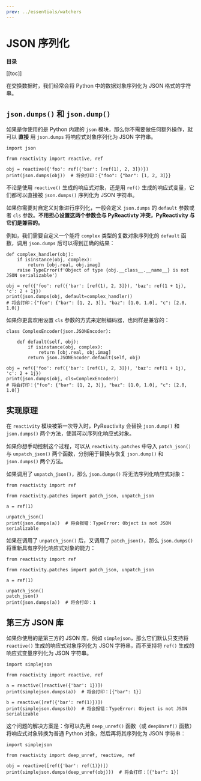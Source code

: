 ```yaml
---
prev: ../essentials/watchers
---
```


# JSON 序列化

**目录**

[[toc]]

在交换数据时，我们经常会将 Python 中的数据对象序列化为 JSON 格式的字符串。

## `json.dumps()` 和 `json.dump()`

如果是你使用的是 Python 内建的 `json` 模块，那么你不需要做任何额外操作，就可以 **直接** 用 `json.dumps` 将响应式对象序列化为 JSON 字符串。

```python:no-line-numbers
import json

from reactivity import reactive, ref

obj = reactive({'foo': ref({'bar': [ref(1), 2, 3]})})
print(json.dumps(obj))  # 将会打印：{"foo": {"bar": [1, 2, 3]}}
```

不论是使用 `reactive()` 生成的响应式对象，还是用 `ref()` 生成的响应式变量，它们都可以直接被 `json.dumps()` 序列化为 JSON 字符串。

如果你需要对自定义对象进行序列化，一般会定义 `json.dumps` 的 `default` 参数或者 `cls` 参数。**不用担心设置这两个参数会与 PyReactivty 冲突，PyReactivity 与它们是兼容的。**

例如，我们需要自定义一个能将 `complex` 类型的复数对象序列化的 `default` 函数，调用 `json.dumps` 后可以得到正确的结果：

```python:no-line-numbers
def complex_handler(obj):
    if isinstance(obj, complex):
        return [obj.real, obj.imag]
    raise TypeError(f'Object of type {obj.__class__.__name__} is not JSON serializable')

obj = ref({'foo': ref({'bar': [ref(1), 2, 3]}), 'baz': ref(1 + 1j), 'c': 2 + 1j})
print(json.dumps(obj, default=complex_handler))
# 将会打印：{"foo": {"bar": [1, 2, 3]}, "baz": [1.0, 1.0], "c": [2.0, 1.0]}
```

如果你更喜欢用设置 `cls` 参数的方式来定制编码器，也同样是兼容的：

```python:no-line-numbers
class ComplexEncoder(json.JSONEncoder):

    def default(self, obj):
        if isinstance(obj, complex):
            return [obj.real, obj.imag]
        return json.JSONEncoder.default(self, obj)

obj = ref({'foo': ref({'bar': [ref(1), 2, 3]}), 'baz': ref(1 + 1j), 'c': 2 + 1j})
print(json.dumps(obj, cls=ComplexEncoder))
# 将会打印：{"foo": {"bar": [1, 2, 3]}, "baz": [1.0, 1.0], "c": [2.0, 1.0]}
```

## 实现原理

在 `reactivity` 模块被第一次导入时，PyReactivity 会替换 `json.dump()` 和 `json.dumps()` 两个方法，使其可以序列化响应式对象。

如果你想手动控制这个过程，可以从 `reactivity.patches` 中导入 `patch_json()` 与 `unpatch_json()` 两个函数，分别用于替换与恢复 `json.dump()` 和 `json.dumps()` 两个方法。

如果调用了 `unpatch_json()`，那么 `json.dumps()` 将无法序列化响应式对象：

```python:no-line-numbers
from reactivity import ref

from reactivity.patches import patch_json, unpatch_json

a = ref(1)

unpatch_json()
print(json.dumps(a))  # 将会报错：TypeError: Object is not JSON serializable
```

如果在调用了 `unpatch_json()` 后，又调用了 `patch_json()`，那么 `json.dumps()` 将重新具有序列化响应式对象的能力：

```python:no-line-numbers
from reactivity import ref

from reactivity.patches import patch_json, unpatch_json

a = ref(1)

unpatch_json()
patch_json()
print(json.dumps(a))  # 将会打印：1
```

## 第三方 JSON 库

如果你使用的是第三方的 JSON 库，例如 `simplejson`，那么它们默认只支持将 `reactive()` 生成的响应式对象序列化为 JSON 字符串，而不支持将 `ref()` 生成的响应式变量序列化为 JSON 字符串。

```python: no-line-numbers
import simplejson

from reactivity import reactive, ref

a = reactive([reactive({'bar': 1})])
print(simplejson.dumps(a))  # 将会打印：[{"bar": 1}]

b = reactive([ref({'bar': ref(1)})])
print(simplejson.dumps(b))  # 将会报错：TypeError: Object is not JSON serializable
```

这个问题的解决方案是：你可以先用 `deep_unref()` 函数（或 `deepUnref()` 函数）将响应式对象转换为普通 Python 对象，然后再将其序列化为 JSON 字符串：

```python: no-line-numbers
import simplejson

from reactivity import deep_unref, reactive, ref

obj = reactive([ref({'bar': ref(1)})])
print(simplejson.dumps(deep_unref(obj)))  # 将会打印：[{"bar": 1}]
```
